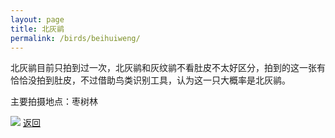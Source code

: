 ```yaml
---
layout: page
title: 北灰鹟
permalink: /birds/beihuiweng/
---
```

北灰鹟目前只拍到过一次，北灰鹟和灰纹鹟不看肚皮不太好区分，拍到的这一张有恰恰没拍到肚皮，不过借助鸟类识别工具，认为这一只大概率是北灰鹟。

主要拍摄地点：枣树林

![](../picture/北灰鹟/DSCN1671.jpg)
[返回](../../)
